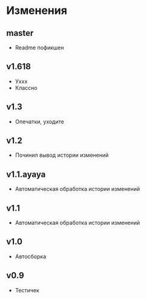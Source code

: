 # Изменения

## master

* Readme пофикшен

## v1.618

* Уххх
* Классно

## v1.3

* Опечатки, уходите

## v1.2

* Починил вывод истории изменений

## v1.1.ayaya

* Автоматическая обработка истории изменений

## v1.1

* Автоматическая обработка истории изменений

## v1.0
* Автосборка

## v0.9
* Тестичек